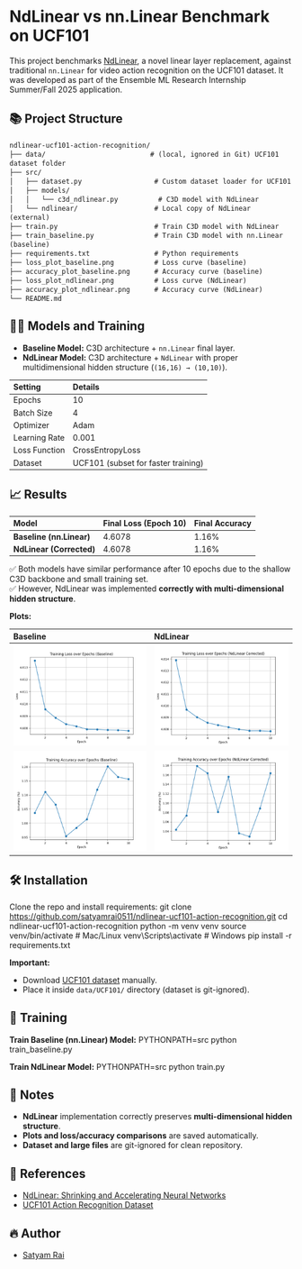 # NdLinear vs nn.Linear Benchmark on UCF101
This project benchmarks [NdLinear](https://github.com/ensemble-core/NdLinear), a novel linear layer replacement, against traditional `nn.Linear` for video action recognition on the UCF101 dataset. It was developed as part of the Ensemble ML Research Internship Summer/Fall 2025 application.

## 📚 Project Structure
```
ndlinear-ucf101-action-recognition/
├── data/                          # (local, ignored in Git) UCF101 dataset folder
├── src/
│   ├── dataset.py                  # Custom dataset loader for UCF101
│   ├── models/
│   │   └── c3d_ndlinear.py          # C3D model with NdLinear
│   └── ndlinear/                   # Local copy of NdLinear (external)
├── train.py                        # Train C3D model with NdLinear
├── train_baseline.py               # Train C3D model with nn.Linear (baseline)
├── requirements.txt                # Python requirements
├── loss_plot_baseline.png          # Loss curve (baseline)
├── accuracy_plot_baseline.png      # Accuracy curve (baseline)
├── loss_plot_ndlinear.png          # Loss curve (NdLinear)
├── accuracy_plot_ndlinear.png      # Accuracy curve (NdLinear)
└── README.md
```

## 🏋️‍♂️ Models and Training
- **Baseline Model:** C3D architecture + `nn.Linear` final layer.
- **NdLinear Model:** C3D architecture + `NdLinear` with proper multidimensional hidden structure (`(16,16) → (10,10)`).

| Setting | Details |
|:--------|:--------|
| Epochs | 10 |
| Batch Size | 4 |
| Optimizer | Adam |
| Learning Rate | 0.001 |
| Loss Function | CrossEntropyLoss |
| Dataset | UCF101 (subset for faster training) |

## 📈 Results
| Model | Final Loss (Epoch 10) | Final Accuracy |
|:------|:---------------------|:---------------|
| **Baseline (nn.Linear)** | 4.6078 | 1.16% |
| **NdLinear (Corrected)** | 4.6078 | 1.16% |

✅ Both models have similar performance after 10 epochs due to the shallow C3D backbone and small training set.  
✅ However, NdLinear was implemented **correctly with multi-dimensional hidden structure**.

**Plots:**

| Baseline | NdLinear |
|:---------|:---------|
| ![Baseline Loss](loss_plot_baseline.png) | ![NdLinear Loss](loss_plot_ndlinear.png) |
| ![Baseline Accuracy](accuracy_plot_baseline.png) | ![NdLinear Accuracy](accuracy_plot_ndlinear.png) |

## 🛠️ Installation
Clone the repo and install requirements:
git clone https://github.com/satyamrai0511/ndlinear-ucf101-action-recognition.git
cd ndlinear-ucf101-action-recognition
python -m venv venv
source venv/bin/activate  # Mac/Linux
venv\Scripts\activate     # Windows
pip install -r requirements.txt

**Important:**  
- Download [UCF101 dataset](https://www.crcv.ucf.edu/data/UCF101.php) manually.  
- Place it inside `data/UCF101/` directory (dataset is git-ignored).

## 🚀 Training
**Train Baseline (nn.Linear) Model:**
PYTHONPATH=src python train_baseline.py

**Train NdLinear Model:**
PYTHONPATH=src python train.py

## 📢 Notes
- **NdLinear** implementation correctly preserves **multi-dimensional hidden structure**.
- **Plots and loss/accuracy comparisons** are saved automatically.
- **Dataset and large files** are git-ignored for clean repository.

## 🧠 References
- [NdLinear: Shrinking and Accelerating Neural Networks](https://arxiv.org/abs/2503.17353)
- [UCF101 Action Recognition Dataset](https://www.crcv.ucf.edu/data/UCF101.php)

## 🔥 Author
- [Satyam Rai](https://github.com/satyamrai0511) 
